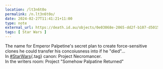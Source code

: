 ```yaml
---
location: /lt3n6t0o
permalink: /n.lt3n6t0o/
date: 2024-02-27T11:41:21+11:00
type: note
external_url: https://death.id.au/objects/0e03068e-2065-dd2f-b107-d50158024456
tags: [ Star Wars ]
---
```


The name for Emperor Palpetine's secret plan to create force-sensitive clones he could transfer his concoiusness into if he "died"...  
In [#StarWars](/tag/star-wars){.tag} canon: Project Necromancer.  
In the writers room: Project "Somehow Palpatine Returned"
